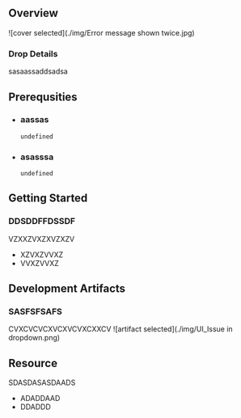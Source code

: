 
## Overview

![cover selected](./img/Error message shown twice.jpg)

### Drop Details
sasaassaddsadsa

## Prerequsities

- ### aassas
  ```shell
  undefined
  ```
      
- ### asasssa
  ```shell
  undefined
  ```
      

## Getting Started
### DDSDDFFDSSDF
VZXXZVXZXVZXZV
- XZVXZVVXZ
- VVXZVVXZ

## Development Artifacts
### SASFSFSAFS
 CVXCVCVCXVCXVCVXCXXCV
![artifact selected](./img/UI_Issue in dropdown.png)

## Resource
SDASDASASDAADS
- ADADDAAD
- DDADDD


    